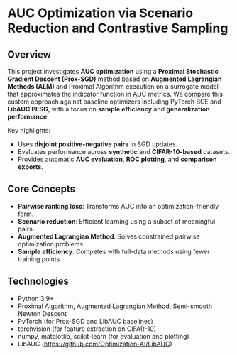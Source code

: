 # AUC Optimization via Scenario Reduction and Contrastive Sampling

## Overview
This project investigates **AUC optimization** using a **Proximal Stochastic Gradient Descent (Prox-SGD)** method based on **Augmented Lagrangian Methods (ALM)** and Proximal Algorithm execution on a surrogate model that approximates the indicator function in AUC metrics. We compare this custom approach against baseline optimizers including PyTorch BCE and **LibAUC PESG**, with a focus on **sample efficiency** and **generalization performance**.

Key highlights:
- Uses **disjoint positive-negative pairs** in SGD updates.
- Evaluates performance across **synthetic** and **CIFAR-10-based** datasets.
- Provides automatic **AUC evaluation**, **ROC plotting**, and **comparison exports**.

## Core Concepts
- **Pairwise ranking loss**: Transforms AUC into an optimization-friendly form.
- **Scenario reduction**: Efficient learning using a subset of meaningful pairs.
- **Augmented Lagrangian Method**: Solves constrained pairwise optimization problems.
- **Sample efficiency**: Competes with full-data methods using fewer training points.

## Technologies
- Python 3.9+
- Proximal Algorithm, Augmented Lagrangian Method, Semi-smooth Newton Descent
- PyTorch (for Prox-SGD and LibAUC baselines)
- torchvision (for feature extraction on CIFAR-10)
- numpy, matplotlib, scikit-learn (for evaluation and plotting)
- LibAUC (https://github.com/Optimization-AI/LibAUC)
